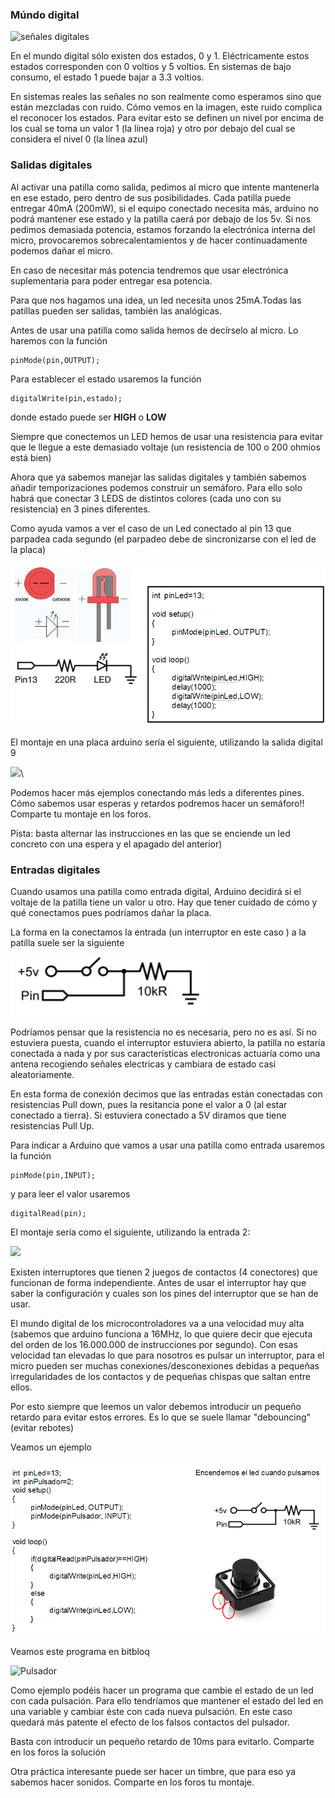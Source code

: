 ### Múndo digital

![señales
digitales](./images/Senales.png)

En el mundo digital sólo existen dos estados, 0 y 1. Eléctricamente estos estados corresponden con 0 voltios y 5 voltios. En sistemas de bajo
consumo, el estado 1 puede bajar a 3.3 voltios.

En sistemas reales las señales no son realmente como esperamos sino que están mezcladas con ruido. Cómo vemos en la imagen, este ruido complica el reconocer los estados. Para evitar esto se definen un nivel por encima de los cual se toma un valor 1 (la línea roja) y otro por debajo del cual se considera el nivel 0 (la línea azul)

### Salidas digitales


Al activar una patilla como salida, pedimos al micro que intente mantenerla en ese estado, pero dentro de sus posibilidades. Cada patilla puede entregar 40mA (200mW), si el equipo conectado necesita más, arduino no podrá mantener ese estado y la patilla caerá por debajo de los 5v. Si nos pedimos demasiada potencia, estamos forzando la electrónica interna del micro, provocaremos sobrecalentamientos y de hacer continuadamente podemos dañar el micro.

En caso de necesitar más potencia tendremos que usar electrónica suplementaria para poder entregar esa potencia.

Para que nos hagamos una idea, un led necesita unos 25mA.Todas las patillas pueden ser salidas, también las analógicas.

Antes de usar una patilla como salida hemos de decírselo al micro. Lo haremos con la función

    pinMode(pin,OUTPUT);

Para establecer el estado usaremos la función

    digitalWrite(pin,estado);

donde estado puede ser **HIGH** o **LOW**

Siempre que conectemos un LED hemos de usar una resistencia para evitar que le llegue a este demasiado voltaje (un resistencia de 100 o 200
ohmios está bien)

Ahora que ya sabemos manejar las salidas digitales y también sabemos añadir temporizaciones podemos construir un semáforo. Para ello solo habrá que conectar 3 LEDS de distintos colores (cada uno con su resistencia) en 3 pines diferentes.

Como ayuda vamos a ver el caso de un Led conectado al pin 13 que parpadea cada segundo (el parpadeo debe de sincronizarse con el led de la placa)

![](./images/pinDigital.png)

El montaje en una placa arduino sería el siguiente, utilizando la salida digital 9

![](http://www.mathworks.com/matlabcentral/fx_files/35639/4/content/arduinouno/arduinounodemos/html/arduinouno_gettingstarted_connections1.png)\

Podemos hacer más ejemplos conectando más leds a diferentes pines. Cómo sabemos usar esperas y retardos podremos hacer un semáforo!! Comparte tu
montaje en los foros.

Pista: basta alternar las instrucciones en las que se enciende un led concreto con una espera y el apagado del anterior)

### Entradas digitales

Cuando usamos una patilla como entrada digital, Arduino decidirá si el voltaje de la patilla tiene un valor u otro. Hay que tener cuidado de cómo y qué conectamos pues podríamos dañar la placa.

La forma en la conectamos la entrada (un interruptor en este caso ) a la patilla suele ser la siguiente

![](./images/entradaDigital.png)

Podríamos pensar que la resistencia no es necesaria, pero no es así. Si no estuviera puesta, cuando el interruptor estuviera abierto, la patilla
no estaría conectada a nada y por sus características electronicas
actuaría como una antena recogiendo señales electricas y cambiara de
estado casi aleatoriamente.

En esta forma de conexión decimos que las entradas están conectadas con resistencias Pull down, pues la resitancia pone el valor a 0 (al estar
conectado a tierra). Si estuviera conectado a 5V diramos que tiene
resistencias Pull Up.

Para indicar a Arduino que vamos a usar una patilla como entrada
usaremos la función

    pinMode(pin,INPUT);

y para leer el valor usaremos

    digitalRead(pin);

El montaje sería como el siguiente, utilizando la entrada 2:

![](http://arduino.cc/en/uploads/Tutorial/button.png)

Existen interruptores que tienen 2 juegos de contactos (4 conectores) que funcionan de forma independiente. Antes de usar el interruptor hay que saber la configuración y cuales son los pines del interruptor que se han de usar.

El mundo digital de los microcontroladores va a una velocidad muy alta (sabemos que arduino funciona a 16MHz, lo que quiere decir que ejecuta
del orden de los 16.000.000 de instrucciones por segundo). Con esas velocidad tan elevadas lo que para nosotros es pulsar un interruptor,
para el micro pueden ser muchas conexiones/desconexiones debidas a pequeñas irregularidades de los contactos y de pequeñas chispas que saltan entre ellos.

Por esto siempre que leemos un valor debemos introducir un pequeño retardo para evitar estos errores. Es lo que se suele llamar "debouncing" (evitar rebotes)

Veamos un ejemplo

![](./images/interruptor.png)

Veamos este programa en bitbloq

![Pulsador](http://ecampus.ugr.es/moodle/draftfile.php/900/user/draft/518409392/imagenes/Pulsador.png "Pulsador")

Como ejemplo podéis hacer un programa que cambie el estado de un led con cada pulsación. Para ello tendríamos que mantener el estado del led en una variable y cambiar éste con cada nueva pulsación. En este caso quedará más patente el efecto de los falsos contactos del pulsador.

Basta con introducir un pequeño retardo de 10ms para evitarlo. Comparte en los foros la solución

Otra práctica interesante puede ser hacer un timbre, que para eso ya sabemos hacer sonidos. Comparte en los foros tu montaje.
